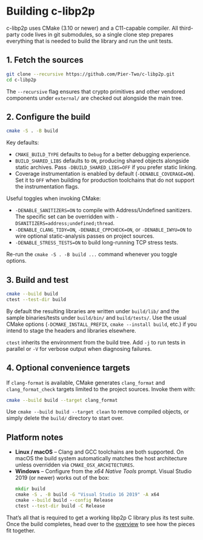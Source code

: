 # Building c-libp2p

c-libp2p uses CMake (3.10 or newer) and a C11-capable compiler. All third-party
code lives in git submodules, so a single clone step prepares everything that is
needed to build the library and run the unit tests.

## 1. Fetch the sources

```sh
git clone --recursive https://github.com/Pier-Two/c-libp2p.git
cd c-libp2p
```

The `--recursive` flag ensures that crypto primitives and other vendored
components under `external/` are checked out alongside the main tree.

## 2. Configure the build

```sh
cmake -S . -B build
```

Key defaults:

- `CMAKE_BUILD_TYPE` defaults to `Debug` for a better debugging experience.
- `BUILD_SHARED_LIBS` defaults to `ON`, producing shared objects alongside static
  archives. Pass `-DBUILD_SHARED_LIBS=OFF` if you prefer static linking.
- Coverage instrumentation is enabled by default (`-DENABLE_COVERAGE=ON`). Set
  it to `OFF` when building for production toolchains that do not support the
  instrumentation flags.

Useful toggles when invoking CMake:

- `-DENABLE_SANITIZERS=ON` to compile with Address/Undefined sanitizers. The
  specific set can be overridden with `-DSANITIZERS=address;undefined;thread`.
- `-DENABLE_CLANG_TIDY=ON`, `-DENABLE_CPPCHECK=ON`, or
  `-DENABLE_IWYU=ON` to wire optional static-analysis passes on project sources.
- `-DENABLE_STRESS_TESTS=ON` to build long-running TCP stress tests.

Re-run the `cmake -S . -B build ...` command whenever you toggle options.

## 3. Build and test

```sh
cmake --build build
ctest --test-dir build
```

By default the resulting libraries are written under `build/lib/` and the sample
binaries/tests under `build/bin/` and `build/tests/`. Use the usual CMake
options (`-DCMAKE_INSTALL_PREFIX`, `cmake --install build`, etc.) if you intend
to stage the headers and libraries elsewhere.

`ctest` inherits the environment from the build tree. Add `-j` to run tests in
parallel or `-V` for verbose output when diagnosing failures.

## 4. Optional convenience targets

If `clang-format` is available, CMake generates `clang_format` and
`clang_format_check` targets limited to the project sources. Invoke them with:

```sh
cmake --build build --target clang_format
```

Use `cmake --build build --target clean` to remove compiled objects, or simply
delete the `build/` directory to start over.

## Platform notes

- **Linux / macOS** – Clang and GCC toolchains are both supported. On macOS the
  build system automatically matches the host architecture unless overridden via
  `CMAKE_OSX_ARCHITECTURES`.
- **Windows** – Configure from the *x64 Native Tools* prompt. Visual Studio 2019
  (or newer) works out of the box:
  ```bat
  mkdir build
  cmake -S . -B build -G "Visual Studio 16 2019" -A x64
  cmake --build build --config Release
  ctest --test-dir build -C Release
  ```

That’s all that is required to get a working libp2p C library plus its test
suite. Once the build completes, head over to the [overview](overview.md) to see
how the pieces fit together.
